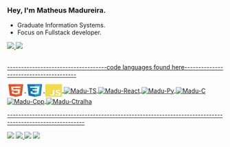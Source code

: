 ### Hey, I'm Matheus Madureira.


- Graduate Information Systems.
- Focus on Fullstack developer.

<div>
  <a href="https://github.com/MMadureira">
  <img height="180em" src="https://github-readme-stats.vercel.app/api?username=MMadureira&show_icons=true&theme=midnight-purple&include_all_commits=true&count_private=true"/>
  <img height="180em" src="https://github-readme-stats.vercel.app/api/top-langs/?username=MMadureira&layout=compact&langs_count=7&theme=midnight-purple"/>
</div>
  

  
<div style="display: inline_block"><br>
  <p>------------------------------------code languages found here---------------------------------------</p>
  <img align="center" alt="Madu-HTML" height="30" width="40" src="https://raw.githubusercontent.com/devicons/devicon/master/icons/html5/html5-original.svg">
  <img align="center" alt="Madu-CSS" height="30" width="40" src="https://raw.githubusercontent.com/devicons/devicon/master/icons/css3/css3-original.svg">
  <img align="center" alt="Madu-Js" height="30" width="40" src="https://raw.githubusercontent.com/devicons/devicon/master/icons/javascript/javascript-plain.svg">
  <img align="center" alt="Madu-TS" height="30" widith="40" src="https://cdn.jsdelivr.net/gh/devicons/devicon/icons/typescript/typescript-original.svg" />
  <img align="center" alt="Madu-React" height="30" widith="40" src="https://cdn.jsdelivr.net/gh/devicons/devicon/icons/react/react-original-wordmark.svg" />
  <img align="center" alt="Madu-Py" height="30" widith="40" src="https://cdn.jsdelivr.net/gh/devicons/devicon/icons/python/python-original.svg">
  <img align="center" alt="Madu-C" height="30" width="40" src="https://cdn.jsdelivr.net/gh/devicons/devicon/icons/c/c-original.svg">
  <img align="center" alt="Madu-Cpp" height="30" width="40" src="https://cdn.jsdelivr.net/gh/devicons/devicon/icons/cplusplus/cplusplus-original.svg">
  <img align="center" alt="Madu-Ctralha" height="30" width="40"src="https://cdn.jsdelivr.net/gh/devicons/devicon@latest/icons/csharp/csharp-original.svg" />
  
  

</div>

  <div>
    <p> ---------------------------------------------------------------------------------------------------------- </p>
  </div>
  
  
<div> 
  <a href="https://www.linkedin.com/in/matheus-madureira-6a253a199/" target="_blank"><img src="https://img.shields.io/badge/LinkedIn-0077B5?style=for-the-badge&logo=linkedin&logoColor=white" target="_blank"></a>
  <a href="https://www.twitch.tv/theusmadu_" target="_blank"><img src="https://img.shields.io/badge/Twitch-9146FF?style=for-the-badge&logo=twitch&logoColor=white" target="_blank"> </a>
  <a href="https://instagram.com/theusmadu_" target="_blank"><img src="https://img.shields.io/badge/-Instagram-%23E4405F?style=for-the-badge&logo=instagram&logoColor=white" target="_blank"></a>
 <a href = "mailto:matheus_mmadu@hotmail.com" target="_blank"><img src="https://img.shields.io/badge/Microsoft_Outlook-0078D4?style=for-the-badge&logo=microsoft-outlook&logoColor=white" target="_blank"></a>
</div>


